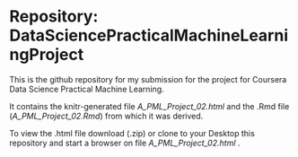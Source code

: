 # Repository: DataSciencePracticalMachineLearningProject

This is the github repository for my submission for the project
for Coursera Data Science Practical Machine Learning.

It contains the knitr-generated file *A_PML_Project_02.html*
and the .Rmd file (*A_PML_Project_02.Rmd*) from which it was derived.

To view the .html file download (.zip) or clone to your Desktop
this repository and start a browser on file *A_PML_Project_02.html* .


